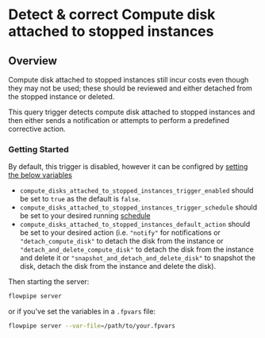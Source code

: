 # Detect & correct Compute disk attached to stopped instances

## Overview

Compute disk attached to stopped instances still incur costs even though they may not be used; these should be reviewed and either detached from the stopped instance or deleted.

This query trigger detects compute disk attached to stopped instances and then either sends a notification or attempts to perform a predefined corrective action.

### Getting Started

By default, this trigger is disabled, however it can be configred by [setting the below variables](https://flowpipe.io/docs/build/mod-variables#passing-input-variables)
- `compute_disks_attached_to_stopped_instances_trigger_enabled` should be set to `true` as the default is `false`.
- `compute_disks_attached_to_stopped_instances_trigger_schedule` should be set to your desired running [schedule](https://flowpipe.io/docs/flowpipe-hcl/trigger/schedule#more-examples)
- `compute_disks_attached_to_stopped_instances_default_action` should be set to your desired action (i.e. `"notify"` for notifications or `"detach_compute_disk"` to detach the disk from the instance or `"detach_and_delete_compute_disk"` to detach the disk from the instance and delete it or `"snapshot_and_detach_and_delete_disk"` to snapshot the disk, detach the disk from the instance and delete the disk).

Then starting the server:
```sh
flowpipe server
```

or if you've set the variables in a `.fpvars` file:
```sh
flowpipe server --var-file=/path/to/your.fpvars
```